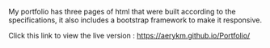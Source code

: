 My portfolio has three pages of html that were built according to the specifications, it also includes a bootstrap framework to make it responsive.

Click this link to view the live version : https://aerykm.github.io/Portfolio/
